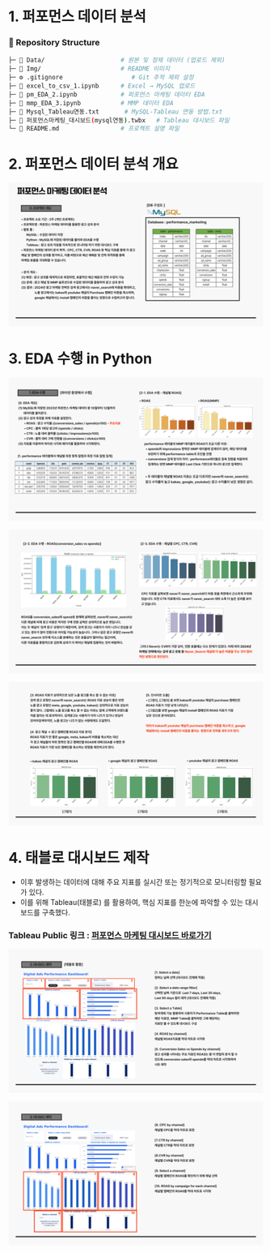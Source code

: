 # 1. 퍼포먼스 데이터 분석
### 📁 Repository Structure
```bash
├─ 📂 Data/                     # 원본 및 정제 데이터 (업로드 제외)
├─ 📂 Img/                      # README 이미지
├─ ⚙️ .gitignore                   # Git 추적 제외 설정
├─ 📓 excel_to_csv_1.ipynb      # Excel → MySQL 업로드
├─ 📓 pm_EDA_2.ipynb            # 퍼포먼스 마케팅 데이터 EDA
├─ 📓 mmp_EDA_3.ipynb           # MMP 데이터 EDA
├─ 📓 Mysql_Tableau연동.txt       # MySQL-Tableau 연동 방법.txt
├─ 📓 퍼포먼스마케팅_대시보드(mysql연동).twbx   # Tableau 대시보드 파일
└─ 📘 README.md                 # 프로젝트 설명 파일
```

# 2. 퍼포먼스 데이터 분석 개요
![퍼포먼스 데이터 분석 개요](./Img/002.jpg)


# 3. EDA 수행 in Python
![EDA 결과1](./Img/003.jpg)

![EDA 결과2](./Img/004.jpg)

![EDA 결과3](./Img/005.jpg)


# 4. 태블로 대시보드 제작
- 이후 발생하는 데이터에 대해 주요 지표를 실시간 또는 정기적으로 모니터링할 필요가 있다. 
- 이를 위해 Tableau(태블로) 를 활용하여, 핵심 지표를 한눈에 파악할 수 있는 대시보드를 구축했다.
### Tableau Public 링크 : [퍼포먼스 마케팅 대시보드 바로가기](https://public.tableau.com/app/profile/kyun8996/viz/__prj/performance)

![대시보드 화면1](./Img/006.jpg)

![대시보드 화면2](./Img/007.jpg)